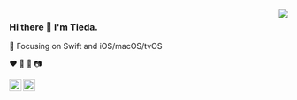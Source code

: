 
<img align="right" src="https://github-readme-stats.vercel.app/api?username=weitieda&show_icons=true&icon_color=CE1D2D&text_color=718096&bg_color=ffffff&hide_title=true" />

### Hi there 👋 I'm Tieda. 

🎯 Focusing on Swift and iOS/macOS/tvOS

♥️ 🎹 🎸 📷

[<img align="left" alt="LinkedIn" width="22px" src="https://cdn.jsdelivr.net/npm/simple-icons@v3/icons/linkedin.svg" />][linkedin] 


[<img align="left" alt="Instagram" width="22px" src="https://cdn.jsdelivr.net/npm/simple-icons@v3/icons/instagram.svg" />][instagram]

[instagram]: https://instagram.com/twei3
[linkedin]: https://linkedin.com/in/tieda
